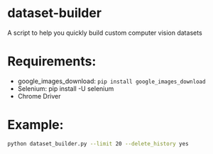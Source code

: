 # dataset-builder

A script to help you quickly build custom computer vision datasets

# Requirements:

- google_images_download: ``pip install google_images_download``
- Selenium: pip install -U selenium
- Chrome Driver

# Example:

```bash
python dataset_builder.py --limit 20 --delete_history yes

```

